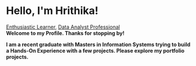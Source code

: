 <h1 font-size:40px;"> Hello, I'm Hrithika! </h1> 
<a href="https://github.com/Hrithika-Reddy-K"> <font>Enthusiastic Learner</font></a>,
<a href="https://www.linkedin.com/in/hrithika-reddy-kondakalla">Data Analyst Professional</a>  
<br/>
<b>Welcome to my Profile. Thanks for stopping by!<b/>

I am a recent graduate with Masters in Information Systems trying to build a Hands-On Experience with a few projects. Please explore my portfolio projects.

<!--<h2>👨‍💻 Data Analytics Projects:</h2> --->





<!--- - 👋 Hi, I’m @Hrithika-Reddy-K 
 - 👀 I’m interested in ... 
- 🌱 I’m currently learning ...
- 💞️ I’m looking to collaborate on ...
- 📫 How to reach me ... --->

<!---
Hrithika-Reddy-K/Hrithika-Reddy-K is a ✨ special ✨ repository because its `README.md` (this file) appears on your GitHub profile.
You can click the Preview link to take a look at your changes.
--->

